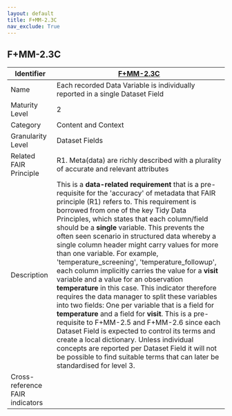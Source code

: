 ```yaml
---
layout: default
title: F+MM-2.3C
nav_exclude: True
---
```


## F+MM-2.3C

| Identifier | [F+MM-2.3C](https://github.com/FAIRplus/Data-Maturity/blob/indicator-definitions/docs/_indicators/D.%20F+MM-2.3C.md) |
| ---------- | ----------|
| Name | Each recorded Data Variable is individually reported in a single Dataset Field  |
| Maturity Level | 2 |
| Category | Content and Context |
| Granularity Level | Dataset Fields |
| Related FAIR Principle | R1. Meta(data) are richly described with a plurality of accurate and relevant attributes |
| Description | This is a **data-related requirement** that is a pre-requisite for the 'accuracy' of metadata that FAIR principle (R1) refers to. This requirement is borrowed from one of the key Tidy Data Principles, which states that each column/field should be a **single** variable. This prevents the often seen scenario in structured data whereby a single column header might carry values for more than one variable. For example, 'temperature_screening', 'temperature_followup', each column implicitly carries the value for a **visit** variable and a value for an observation **temperature** in this case. This indicator therefore requires the data manager to split these variables into two fields: One per variable that is a field for **temperature** and a field for **visit**. This is a pre-requisite to F+MM-2.5 and F+MM-2.6 since each Dataset Field is expected to control its terms and create a local dictionary. Unless individual concepts are reported per Dataset Field it will not be possible to find suitable terms that can later be standardised for level 3. |
| Cross-reference FAIR indicators | |
